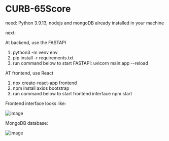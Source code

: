 # CURB-65Score

need: Python 3.9.13, nodejs and mongoDB already installed in your machine

next:

At backend, use the FASTAPI
  1. python3 -m venv env
  2. pip install -r requirements.txt
  3. run command below to start FASTAPI:
       uvicorn main:app --reload
 
AT frontend, use React
  1. npx create-react-app frontend
  2. npm install axios bootstrap
  3. run command below to start frontend interface
       npm start


Frontend interface looks like:

![image](https://github.com/yuleifan/CURB-65Score/assets/42140258/1c09964f-7d30-4b41-826c-1e00d6cd3c43)


MongoDB database:

![image](https://github.com/yuleifan/CURB-65Score/assets/42140258/8a4c73b5-98e8-47ae-9b1e-f68fd1e1bc12)

